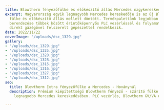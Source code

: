 ```yaml
---
title: Blowtherm fényezőfülke és előkészítő állás Mercedes nagykereskedésnél
excerpt: Magyarország egyik legnagyobb Mercedes kereskedője is az új Blowtherm Extra
  fülke és előkészítő állás mellett döntött. Termékpalettánk legjobban felszerelt
  berendezése többek között érintőképernyős PLC vezérléssél és folyamatszabályzású
  direkt gázégővel felszerelt gépészettel rendelkezik.
date: 2022/11/22
coverImage: "/uploads/dsc_1329.jpg"
gallery:
- "/uploads/dsc_1329.jpg"
- "/uploads/dsc_1325.jpg"
- "/uploads/dsc_1320.jpg"
- "/uploads/dsc_1328.jpg"
- "/uploads/dsc_1315.jpg"
- "/uploads/dsc_1316.jpg"
- "/uploads/dsc_1327.jpg"
- "/uploads/dsc_1312.jpg"
seo:
  title: Blowtherm Extra fényezőfülke a Mercedes - Hoványnál
  description: Prémium kiépítettségű Blowtherm fényező - szárító fülke Magyarország
    legnagyobb Mercedes kereskedésében. PLC vezérlés, Blowtherm GV/VA direktgázégő

---
```

